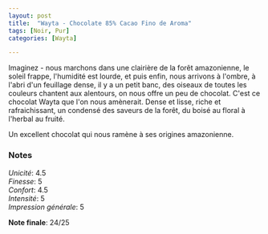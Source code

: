 ```yaml
---
layout: post
title:  "Wayta - Chocolate 85% Cacao Fino de Aroma"
tags: [Noir, Pur] 
categories: [Wayta]

---
```



Imaginez - nous marchons dans une clairière de la forêt amazonienne, le soleil frappe, l'humidité est lourde, et puis enfin, nous arrivons à l'ombre, à l'abri d'un feuillage dense, il y a un petit banc, des oiseaux de toutes les couleurs chantent aux alentours, on nous offre un peu de chocolat. 
C'est ce chocolat Wayta que l'on nous amènerait. Dense et lisse, riche et rafraichissant, un condensé des saveurs de la forêt, du boisé au floral à l'herbal au fruité.

Un excellent chocolat qui nous ramène à ses origines amazonienne.


### Notes

_Unicité_: 4.5  
_Finesse_: 5  
_Confort_: 4.5  
_Intensité_: 5  
_Impression générale_: 5  

**Note finale**: 24/25